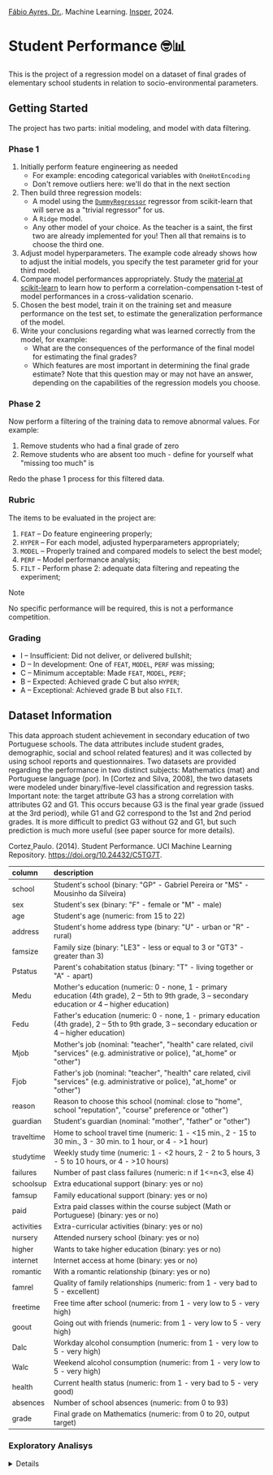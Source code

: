 [Fábio Ayres, Dr.](http://lattes.cnpq.br/6229400946752974). Machine Learning.
[Insper](https://github.com/Insper), 2024.

# Student Performance 🤓📊

This is the project of a regression model on a dataset of final grades of
elementary school students in relation to socio-environmental parameters.

## Getting Started

The project has two parts: initial modeling, and model with data filtering.

### Phase 1

1. Initially perform feature engineering as needed
   - For example: encoding categorical variables with `OneHotEncoding`
   - Don't remove outliers here: we'll do that in the next section
2. Then build three regression models:
   - A model using the
     [`DummyRegressor`](https://scikit-learn.org/stable/modules/generated/sklearn.dummy.DummyRegressor.html)
     regressor from scikit-learn that will serve as a "trivial regressor" for
     us.
   - A `Ridge` model.
   - Any other model of your choice. As the teacher is a saint, the first two
     are already implemented for you! Then all that remains is to choose the
     third one.
3. Adjust model hyperparameters. The example code already shows how to adjust
   the initial models, you specify the test parameter grid for your third model.
4. Compare model performances appropriately. Study the
   [material at scikit-learn](https://scikit-learn.org/stable/auto_examples/model_selection/plot_grid_search_stats.html)
   to learn how to perform a correlation-compensation t-test of model
   performances in a cross-validation scenario.
5. Chosen the best model, train it on the training set and measure performance
   on the test set, to estimate the generalization performance of the model.
6. Write your conclusions regarding what was learned correctly from the model,
   for example:
   - What are the consequences of the performance of the final model for
     estimating the final grades?
   - Which features are most important in determining the final grade estimate?
     Note that this question may or may not have an answer, depending on the
     capabilities of the regression models you choose.

### Phase 2

Now perform a filtering of the training data to remove abnormal values. For
example:

1. Remove students who had a final grade of zero
2. Remove students who are absent too much - define for yourself what "missing
   too much" is

Redo the phase 1 process for this filtered data.

### Rubric

The items to be evaluated in the project are:

1. `FEAT` – Do feature engineering properly;
2. `HYPER` – For each model, adjusted hyperparameters appropriately;
3. `MODEL` – Properly trained and compared models to select the best model;
4. `PERF` – Model performance analysis;
5. `FILT` - Perform phase 2: adequate data filtering and repeating the
   experiment;

> [!NOTE]
> No specific performance will be required, this is not a performance competition.

### Grading

- I – Insufficient: Did not deliver, or delivered bullshit;
- D – In development: One of `FEAT`, `MODEL`, `PERF` was missing;
- C – Minimum acceptable: Made `FEAT`, `MODEL`, `PERF`;
- B – Expected: Achieved grade C but also `HYPER`;
- A – Exceptional: Achieved grade B but also `FILT`.

## Dataset Information

This data approach student achievement in secondary education of two Portuguese
schools. The data attributes include student grades, demographic, social and
school related features) and it was collected by using school reports and
questionnaires. Two datasets are provided regarding the performance in two
distinct subjects: Mathematics (mat) and Portuguese language (por). In [Cortez
and Silva, 2008], the two datasets were modeled under binary/five-level
classification and regression tasks. Important note: the target attribute G3 has
a strong correlation with attributes G2 and G1. This occurs because G3 is the
final year grade (issued at the 3rd period), while G1 and G2 correspond to the
1st and 2nd period grades. It is more difficult to predict G3 without G2 and G1,
but such prediction is much more useful (see paper source for more details).

Cortez,Paulo. (2014). Student Performance. UCI Machine Learning Repository.
https://doi.org/10.24432/C5TG7T.

| column     | description                                                                                                                                      |
| :--------- | :----------------------------------------------------------------------------------------------------------------------------------------------- |
| school     | Student's school (binary: "GP" - Gabriel Pereira or "MS" - Mousinho da Silveira)                                                                 |
| sex        | Student's sex (binary: "F" - female or "M" - male)                                                                                               |
| age        | Student's age (numeric: from 15 to 22)                                                                                                           |
| address    | Student's home address type (binary: "U" - urban or "R" - rural)                                                                                 |
| famsize    | Family size (binary: "LE3" - less or equal to 3 or "GT3" - greater than 3)                                                                       |
| Pstatus    | Parent's cohabitation status (binary: "T" - living together or "A" - apart)                                                                      |
| Medu       | Mother's education (numeric: 0 - none, 1 - primary education (4th grade), 2 – 5th to 9th grade, 3 – secondary education or 4 – higher education) |
| Fedu       | Father's education (numeric: 0 - none, 1 - primary education (4th grade), 2 – 5th to 9th grade, 3 – secondary education or 4 – higher education) |
| Mjob       | Mother's job (nominal: "teacher", "health" care related, civil "services" (e.g. administrative or police), "at_home" or "other")                 |
| Fjob       | Father's job (nominal: "teacher", "health" care related, civil "services" (e.g. administrative or police), "at_home" or "other")                 |
| reason     | Reason to choose this school (nominal: close to "home", school "reputation", "course" preference or "other")                                     |
| guardian   | Student's guardian (nominal: "mother", "father" or "other")                                                                                      |
| traveltime | Home to school travel time (numeric: 1 - <15 min., 2 - 15 to 30 min., 3 - 30 min. to 1 hour, or 4 - >1 hour)                                     |
| studytime  | Weekly study time (numeric: 1 - <2 hours, 2 - 2 to 5 hours, 3 - 5 to 10 hours, or 4 - >10 hours)                                                 |
| failures   | Number of past class failures (numeric: n if 1<=n<3, else 4)                                                                                     |
| schoolsup  | Extra educational support (binary: yes or no)                                                                                                    |
| famsup     | Family educational support (binary: yes or no)                                                                                                   |
| paid       | Extra paid classes within the course subject (Math or Portuguese) (binary: yes or no)                                                            |
| activities | Extra-curricular activities (binary: yes or no)                                                                                                  |
| nursery    | Attended nursery school (binary: yes or no)                                                                                                      |
| higher     | Wants to take higher education (binary: yes or no)                                                                                               |
| internet   | Internet access at home (binary: yes or no)                                                                                                      |
| romantic   | With a romantic relationship (binary: yes or no)                                                                                                 |
| famrel     | Quality of family relationships (numeric: from 1 - very bad to 5 - excellent)                                                                    |
| freetime   | Free time after school (numeric: from 1 - very low to 5 - very high)                                                                             |
| goout      | Going out with friends (numeric: from 1 - very low to 5 - very high)                                                                             |
| Dalc       | Workday alcohol consumption (numeric: from 1 - very low to 5 - very high)                                                                        |
| Walc       | Weekend alcohol consumption (numeric: from 1 - very low to 5 - very high)                                                                        |
| health     | Current health status (numeric: from 1 - very bad to 5 - very good)                                                                              |
| absences   | Number of school absences (numeric: from 0 to 93)                                                                                                |
| grade      | Final grade on Mathematics (numeric: from 0 to 20, output target)                                                                                |

### Exploratory Analisys

<details>

![](assets/images/exploratory_analisys-1.png)
![](assets/images/exploratory_analisys-2.png)
![](assets/images/exploratory_analisys-3.png)

</details>

